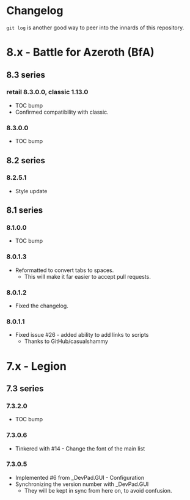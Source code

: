 # Changelog

`git log` is another good way to peer into the innards of this repository.



# 8.x - Battle for Azeroth (BfA)


## 8.3 series


### retail 8.3.0.0, classic 1.13.0

- TOC bump
- Confirmed compatibility with classic.


### 8.3.0.0

- TOC bump



## 8.2 series


### 8.2.5.1

- Style update


 
## 8.1 series


### 8.1.0.0

- TOC bump


### 8.0.1.3

- Reformatted to convert tabs to spaces.
  -  This will make it far easier to accept pull requests.


### 8.0.1.2

- Fixed the changelog.


### 8.0.1.1

- Fixed issue #26 - added ability to add links to scripts
  -  Thanks to GitHub/casualshammy



# 7.x - Legion


## 7.3 series


### 7.3.2.0

- TOC bump


### 7.3.0.6

- Tinkered with #14 - Change the font of the main list


### 7.3.0.5

- Implemented #6 from _DevPad.GUI - Configuration
- Synchronizing the version number with _DevPad.GUI
  -  They will be kept in sync from here on, to avoid confusion.
